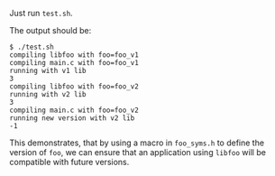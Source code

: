 Just run `test.sh`.

The output should be:
```
$ ./test.sh 
compiling libfoo with foo=foo_v1
compiling main.c with foo=foo_v1
running with v1 lib
3
compiling libfoo with foo=foo_v2
running with v2 lib
3
compiling main.c with foo=foo_v2
running new version with v2 lib
-1
```

This demonstrates, that by using a macro in `foo_syms.h` to define the version of `foo`,
we can ensure that an application using `libfoo` will be compatible with future versions.

